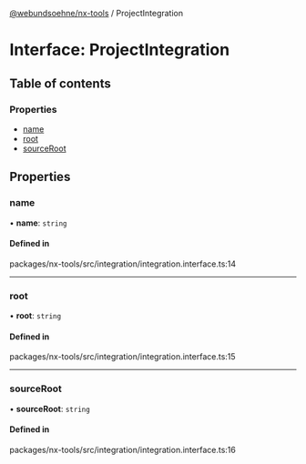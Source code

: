 [@webundsoehne/nx-tools](../README.md) / ProjectIntegration

# Interface: ProjectIntegration

## Table of contents

### Properties

- [name](ProjectIntegration.md#name)
- [root](ProjectIntegration.md#root)
- [sourceRoot](ProjectIntegration.md#sourceroot)

## Properties

### name

• **name**: `string`

#### Defined in

packages/nx-tools/src/integration/integration.interface.ts:14

___

### root

• **root**: `string`

#### Defined in

packages/nx-tools/src/integration/integration.interface.ts:15

___

### sourceRoot

• **sourceRoot**: `string`

#### Defined in

packages/nx-tools/src/integration/integration.interface.ts:16
